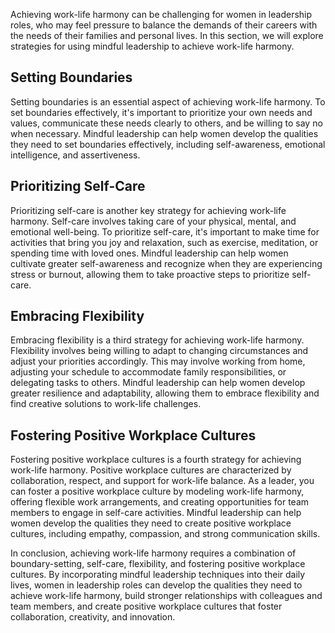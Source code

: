 
Achieving work-life harmony can be challenging for women in leadership roles, who may feel pressure to balance the demands of their careers with the needs of their families and personal lives. In this section, we will explore strategies for using mindful leadership to achieve work-life harmony.

Setting Boundaries
------------------

Setting boundaries is an essential aspect of achieving work-life harmony. To set boundaries effectively, it's important to prioritize your own needs and values, communicate these needs clearly to others, and be willing to say no when necessary. Mindful leadership can help women develop the qualities they need to set boundaries effectively, including self-awareness, emotional intelligence, and assertiveness.

Prioritizing Self-Care
----------------------

Prioritizing self-care is another key strategy for achieving work-life harmony. Self-care involves taking care of your physical, mental, and emotional well-being. To prioritize self-care, it's important to make time for activities that bring you joy and relaxation, such as exercise, meditation, or spending time with loved ones. Mindful leadership can help women cultivate greater self-awareness and recognize when they are experiencing stress or burnout, allowing them to take proactive steps to prioritize self-care.

Embracing Flexibility
---------------------

Embracing flexibility is a third strategy for achieving work-life harmony. Flexibility involves being willing to adapt to changing circumstances and adjust your priorities accordingly. This may involve working from home, adjusting your schedule to accommodate family responsibilities, or delegating tasks to others. Mindful leadership can help women develop greater resilience and adaptability, allowing them to embrace flexibility and find creative solutions to work-life challenges.

Fostering Positive Workplace Cultures
-------------------------------------

Fostering positive workplace cultures is a fourth strategy for achieving work-life harmony. Positive workplace cultures are characterized by collaboration, respect, and support for work-life balance. As a leader, you can foster a positive workplace culture by modeling work-life harmony, offering flexible work arrangements, and creating opportunities for team members to engage in self-care activities. Mindful leadership can help women develop the qualities they need to create positive workplace cultures, including empathy, compassion, and strong communication skills.

In conclusion, achieving work-life harmony requires a combination of boundary-setting, self-care, flexibility, and fostering positive workplace cultures. By incorporating mindful leadership techniques into their daily lives, women in leadership roles can develop the qualities they need to achieve work-life harmony, build stronger relationships with colleagues and team members, and create positive workplace cultures that foster collaboration, creativity, and innovation.
